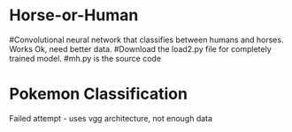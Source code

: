 # Horse-or-Human
#Convolutional neural network that classifies between humans and horses. Works Ok, need better data.
#Download the load2.py file for completely trained model.
#mh.py is the source code
# Pokemon Classification
Failed attempt - uses vgg architecture, not enough data
